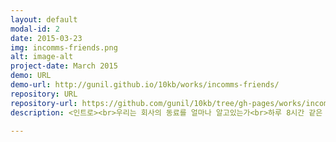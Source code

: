 ```yaml
---
layout: default
modal-id: 2
date: 2015-03-23
img: incomms-friends.png
alt: image-alt
project-date: March 2015
demo: URL
demo-url: http://gunil.github.io/10kb/works/incomms-friends/
repository: URL
repository-url: https://github.com/gunil/10kb/tree/gh-pages/works/incomms-friends
description: <인트로><br>우리는 회사의 동료를 얼마나 알고있는가<br>하루 8시간 같은 공간안에 있지만 이름 조차 알수 없는 것이 보편적인 현실.. 조직을 결속시키는 첫번째 단추.. 게임을 통해 나의 동료의 이름과 얼굴이 내 마음속에 들어온다<br><br><소개><br>인컴즈 프렌즈는 인컴즈 사우들의 이름을 맞추는 게임입니다.<br>많은 사우들이 있는 인컴즈에서 서로를 더 알고 친밀감을 높이기 위해 게임을 기획 및 제작 하였습니다. 이름을 입력하였을 경우 랜덤하게 나오는 아이템들은 또 하나의 재미. MOBILE과 PC환경을 분리하여 두개의 게임을!!<br>지금 바로 플레이 해보세요.

---
```

